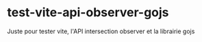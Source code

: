 # test-vite-api-observer-gojs
Juste pour tester vite, l'API intersection observer et la librairie gojs
